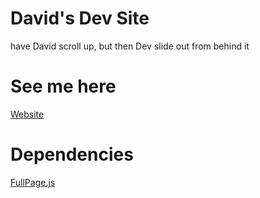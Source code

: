 # David's Dev Site

have David scroll up, but then Dev slide out from behind it

# See me here
[Website](https://davidl1023.github.io/)

# Dependencies
[FullPage.js](https://github.com/alvarotrigo/fullPage.js)